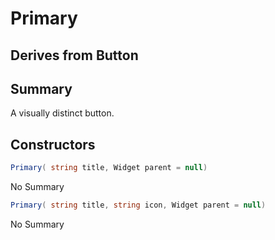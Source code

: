 # Primary

## Derives from Button

## Summary

A visually distinct button.
## Constructors

```c#
Primary( string title, Widget parent = null) 
```
No Summary
```c#
Primary( string title, string icon, Widget parent = null) 
```
No Summary
